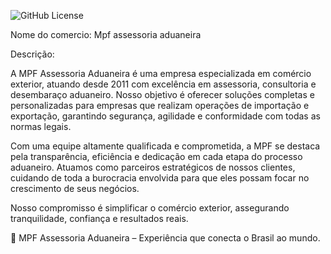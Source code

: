![GitHub License](https://img.shields.io/github/license/MiguelEstorce/one-page)



Nome do comercio: Mpf assessoria aduaneira



Descrição: 

A MPF Assessoria Aduaneira é uma empresa especializada em comércio exterior, atuando desde 2011 com excelência em assessoria, consultoria e desembaraço aduaneiro. Nosso objetivo é oferecer soluções completas e personalizadas para empresas que realizam operações de importação e exportação, garantindo segurança, agilidade e conformidade com todas as normas legais.

Com uma equipe altamente qualificada e comprometida, a MPF se destaca pela transparência, eficiência e dedicação em cada etapa do processo aduaneiro. Atuamos como parceiros estratégicos de nossos clientes, cuidando de toda a burocracia envolvida para que eles possam focar no crescimento de seus negócios.

Nosso compromisso é simplificar o comércio exterior, assegurando tranquilidade, confiança e resultados reais.

📍 MPF Assessoria Aduaneira – Experiência que conecta o Brasil ao mundo.
